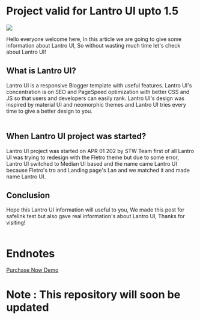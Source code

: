 # Project valid for Lantro UI upto 1.5

<p><img border="0" data-original-height="720" data-original-width="1280" src="https://blogger.googleusercontent.com/img/b/R29vZ2xl/AVvXsEhgs0pUKHVdMPB4v560mqsmfUBb9HTuBLLi-M47wbXfKq3r0MvyyBmHEBm6a8GB9cITmmB4mDrcMU_QBC8PIbexHTgmwinE-IVyyUFKDoQUCvgsA9DmMY0HvUNJ1xhUzn66J_LdJ3WkmF4fljcNADsTqCwKnscAWfi9ra6yg_XwEEDeQ3oZ9XCf2aZz/s16000/Lantro%20UI.png" /><br /></p><p>Hello everyone welcome here, In this article we are going to give some information about Lantro UI, So without wasting much time let's check about Lantro UI!</p><h2 style="text-align: left;">What is Lantro UI?</h2>Lantro UI is a responsive Blogger template with useful features. Lantro UI's concentration is on SEO and PageSpeed optimization with better CSS and JS so that users and developers can easily rank. Lantro UI's design was inspired by material UI and neomorphic themes and Lantro UI tries every time to give a better design to you.<div><br /></div><div><h2 style="text-align: left;">When Lantro UI project was started?</h2><div>Lantro UI project was started on APR 01 202 by STW Team first of all Lantro UI was trying to redesign with the Fletro theme but due to some error, Lantro UI switched to Median UI based and the name came Lantro UI because Fletro's tro and Landing page's Lan and we matched it and made name Lantro UI.</div><h2 style="text-align: left;">Conclusion</h2><div>Hope this Lantro UI information will useful to you, We made this post for safelink test but also gave real information's about Lantro UI, Thanks for visiting!</div><div><br /></div></div>

# Endnotes

<a href="https://lantro-ui.shivatechnicworld.eu.org/p/purchase.html"> Purchase Now </a>
<a href="https://lantro-ui.shivatechnicworld.eu.org"> Demo </a>


# Note : This repository will soon be updated
